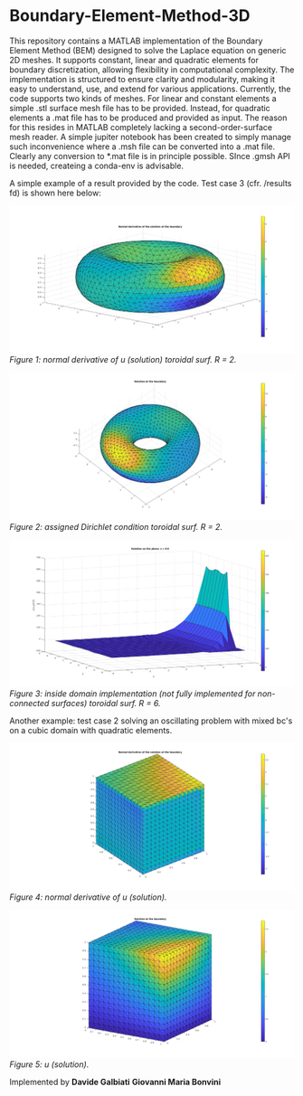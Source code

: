 # Boundary-Element-Method-3D
This repository contains a MATLAB implementation of the Boundary Element Method (BEM) designed to solve the Laplace equation on generic 2D meshes. It supports constant, linear and quadratic elements for boundary discretization, allowing flexibility in computational complexity. The implementation is structured to ensure clarity and modularity, making it easy to understand, use, and extend for various applications. Currently, the code supports two kinds of meshes. For linear and constant elements a simple .stl surface mesh file has to be provided. Instead, for quadratic elements a .mat file has to be produced and provided as input. The reason for this resides in MATLAB completely lacking a second-order-surface mesh reader. A simple jupiter notebook has been created to simply manage such inconvenience where a .msh file can be converted into a .mat file. Clearly any conversion to *.mat file is in principle possible. SInce .gmsh API is needed, createing a conda-env is advisable.

A simple example of a result provided by the code. Test case 3 (cfr. /results fd) is shown here below:

![Example Surface Mesh](results/test_case_3/u_n_quadratic_torus_0.25_R_2.jpg)
*Figure 1: normal derivative of u (solution) toroidal surf. R = 2.*

![Example Surface Mesh](results/test_case_3/u_quadratic_torus_0.25_R_2.jpg)
*Figure 2: assigned Dirichlet condition toroidal surf. R = 2.*

![Example Surface Mesh](results/test_case_3/u_domain_linear_1_R_6.jpg)
*Figure 3: inside domain implementation (not fully implemented for non-connected surfaces) toroidal surf. R = 6.*

Another example: test case 2 solving an oscillating problem with mixed bc's on a cubic domain with quadratic elements.

![Example Surface Mesh](results/test_case_2/test_case_2_u_n_quadratic.jpg)
*Figure 4: normal derivative of u (solution).*

![Example Surface Mesh](results/test_case_2/test_case_2_u_quadratic.jpg)
*Figure 5: u (solution).*

Implemented by 
**Davide Galbiati**
**Giovanni Maria Bonvini**
